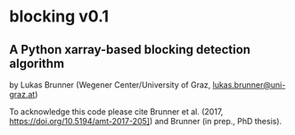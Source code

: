 blocking v0.1
=============

A Python xarray-based blocking detection algorithm
--------------------------------------------------

by Lukas Brunner (Wegener Center/University of Graz,
lukas.brunner@uni-graz.at)

To acknowledge this code please cite Brunner et al. (2017,
https://doi.org/10.5194/amt-2017-205]) and Brunner (in prep., PhD thesis).
